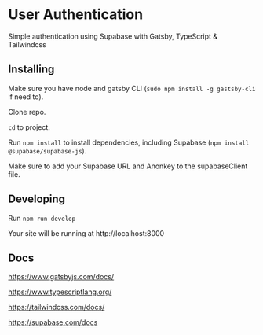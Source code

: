 <h1>User Authentication</h1>
Simple authentication using Supabase with Gatsby, TypeScript & Tailwindcss

## Installing

Make sure you have node and gatsby CLI (`sudo npm install -g gastsby-cli` if need to).

Clone repo.

`cd` to project.

Run `npm install` to install dependencies, including Supabase (`npm install @supabase/supabase-js`).

Make sure to add your Supabase URL and Anonkey to the supabaseClient file.

## Developing

Run `npm run develop`

Your site will be running at http://localhost:8000

## Docs

https://www.gatsbyjs.com/docs/

https://www.typescriptlang.org/

https://tailwindcss.com/docs/

https://supabase.com/docs
